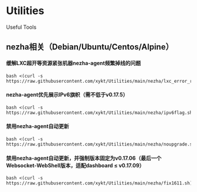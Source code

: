 # Utilities
Useful Tools

## nezha相关（Debian/Ubuntu/Centos/Alpine）

#### 缓解LXC超开等资源紧张机器nezha-agent频繁掉线的问题
```
bash <(curl -s https://raw.githubusercontent.com/xykt/Utilities/main/nezha/lxc_error_reducer.sh)
```
#### nezha-agent优先展示IPv6旗帜（需不低于v0.17.5）
```
bash <(curl -s https://raw.githubusercontent.com/xykt/Utilities/main/nezha/ipv6flag.sh)
```
#### 禁用nezha-agent自动更新
```
bash <(curl -s https://raw.githubusercontent.com/xykt/Utilities/main/nezha/noupgrade.sh)
```
#### 禁用nezha-agent自动更新，并强制版本固定为v0.17.06（最后一个Websocket-WebShell版本，适配dashboard ≤ v0.17.09）
```
bash <(curl -s https://raw.githubusercontent.com/xykt/Utilities/main/nezha/fix1611.sh)
```
